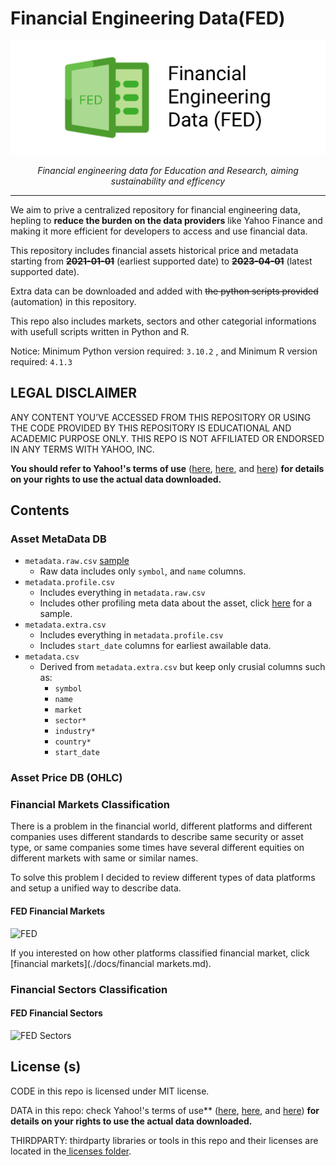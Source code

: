 # Financial Engineering Data(FED)

<p align="center">
  <a href="https://github.com/azataiot/FE-Data"><img src="assets/img/logo.png" alt="Financial Engineering Data"></a>
</p>
<p align="center">
    <em>Financial engineering data for Education and Research, aiming sustainability and efficency</em>
</p>


---

We aim to prive a centralized repository for financial engineering data, hepling to **reduce the burden on the data providers** like Yahoo Finance and making it more efficient for developers to access and use financial data.

This repository includes financial assets historical price and metadata starting from ~~**2021-01-01**~~ (earliest supported date) to **~~2023-04-01~~** (latest supported date).

Extra data can be downloaded and added with ~~the python scripts provided~~ (automation) in this repository.

This repo also includes markets, sectors and other categorial informations with usefull scripts written in Python and R.

Notice: Minimum Python version required: `3.10.2` , and Minimum R version required: `4.1.3`

## LEGAL DISCLAIMER

ANY CONTENT YOU’VE ACCESSED FROM THIS REPOSITORY OR USING THE CODE PROVIDED BY THIS REPOSITORY IS EDUCATIONAL AND ACADEMIC PURPOSE ONLY. THIS REPO IS NOT AFFILIATED OR ENDORSED IN ANY TERMS WITH YAHOO, INC.

**You should refer to Yahoo!'s terms of use** ([here](https://policies.yahoo.com/us/en/yahoo/terms/product-atos/apiforydn/index.htm), [here](https://legal.yahoo.com/us/en/yahoo/terms/otos/index.html), and [here](https://policies.yahoo.com/us/en/yahoo/terms/index.htm)) **for details on your rights to use the actual data downloaded.**

## Contents

### Asset MetaData DB

- `metadata.raw.csv` [sample](./data/metadata.raw.csv)
  - Raw data includes only `symbol`, and `name` columns.
- `metadata.profile.csv`
  - Includes everything in `metadata.raw.csv` 
  - Includes other profiling meta data about the asset, click [here]() for a sample.
- `metadata.extra.csv`
  - Includes everything in `metadata.profile.csv`
  - Includes `start_date` columns for earliest awailable data.
- `metadata.csv`
  - Derived from `metadata.extra.csv` but keep only crusial columns such as:
    - `symbol`
    - `name`
    - `market`
    - `sector*`
    - `industry*`
    - `country*`
    - `start_date`



### Asset Price DB (OHLC)





### Financial Markets Classification

There is a problem in the financial world, different platforms and different companies uses different standards to describe same security or asset type, or same companies some times have several different equities on different markets with same or similar names. 

To solve this problem I decided to review different types of data platforms and setup a unified way to describe data. 

#### FED Financial Markets

![FED](./assets/README.assets/Markets.svg)

If you interested on how other platforms classified financial market, click [financial markets](./docs/financial markets.md).

### Financial Sectors Classification

#### FED Financial Sectors

![FED Sectors](./assets/README.assets/Sectors.svg)

## License (s)

CODE in this repo is licensed under MIT license.

DATA in this repo: check Yahoo!'s terms of use** ([here](https://policies.yahoo.com/us/en/yahoo/terms/product-atos/apiforydn/index.htm), [here](https://legal.yahoo.com/us/en/yahoo/terms/otos/index.html), and [here](https://policies.yahoo.com/us/en/yahoo/terms/index.htm)) **for details on your rights to use the actual data downloaded.**

THIRDPARTY:  thirdparty libraries or tools in this repo and their licenses are located in the[ licenses folder](./licenses).
